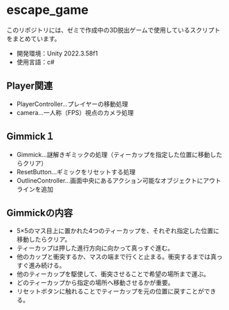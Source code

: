 # escape_game
このリポジトリには、ゼミで作成中の3D脱出ゲームで使用しているスクリプトをまとめています。
- 開発環境：Unity 2022.3.58f1
- 使用言語：c#

## Player関連
- PlayerController...プレイヤーの移動処理
- camera...一人称（FPS）視点のカメラ処理

## Gimmick１
- Gimmick...謎解きギミックの処理（ティーカップを指定した位置に移動したらクリア）
- ResetButton...ギミックをリセットする処理
- OutlineController...画面中央にあるアクション可能なオブジェクトにアウトラインを追加

## Gimmickの内容
- 5×5のマス目上に置かれた4つのティーカップを、それぞれ指定した位置に移動したらクリア。
- ティーカップは押した進行方向に向かって真っすぐ進む。
- 他のカップと衝突するか、マスの端まで行くと止まる。衝突するまでは真っすぐ進み続ける。
- 他のティーカップを駆使して、衝突させることで希望の場所まで運ぶ。
- どのティーカップから指定の場所へ移動させるかが重要。
- リセットボタンに触れることでティーカップを元の位置に戻すことができる。
